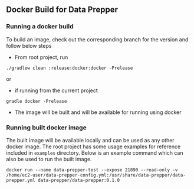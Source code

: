 ## Docker Build for Data Prepper

### Running a docker build

To build an image, check out the corresponding branch for the version and follow below steps

* From root project, run 

```
./gradlew clean :release:docker:docker -Prelease
```
or 

* if running from the current project 
    
``` 
gradle docker -Prelease
```
    
* The image will be built and will be available for running using docker

### Running built docker image

The built image will be available locally and can be used as any other docker image. 
The root project has some usage examples for reference included in `examples` directory. 
Below is an example command which can also be used to run the built image.

```
docker run --name data-prepper-test --expose 21890 --read-only -v /home/ec2-user/data-prepper-config.yml:/usr/share/data-prepper/data-prepper.yml data-prepper/data-prepper:0.1.0

```